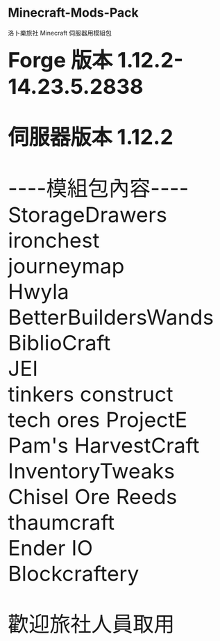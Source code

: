 # Minecraft-Mods-Pack
洛卜樂旅社 Minecraft 伺服器用模組包

<b><font size="20"> Forge 版本 1.12.2-14.23.5.2838 </br></b>

<b>伺服器版本 1.12.2</b>

----模組包內容---- </br>
StorageDrawers                     
ironchest                                   
journeymap                              
Hwyla                                       
BetterBuildersWands             
BiblioCraft                                
JEI                                                                 
tinkers construct                     
tech ores
ProjectE                                     
Pam's HarvestCraft                
InventoryTweaks                    
Chisel
Ore Reeds                                 
thaumcraft                                
Ender IO                                    
Blockcraftery

歡迎旅社人員取用
